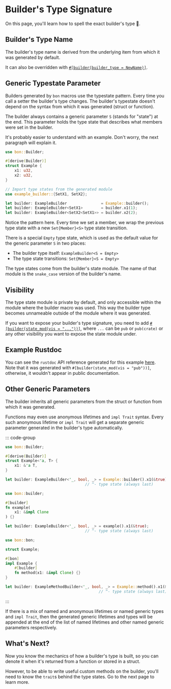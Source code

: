 # Builder's Type Signature

On this page, you'll learn how to spell the exact builder's type 📝.

## Builder's Type Name

The builder's type name is derived from the underlying item from which it was generated by default.

<!--@include: ../../reference/builder/top-level/builder_type.md#name-->

It can also be overridden with [`#[builder(builder_type = NewName)]`](../../reference/builder/top-level/builder_type).

## Generic Typestate Parameter

Builders generated by `bon` macros use the typestate pattern. Every time you call a setter the builder's type changes. The builder's typestate doesn't depend on the syntax from which it was generated (struct or function).

The builder always contains a generic parameter `S` (stands for "state") at the end. This parameter holds the type state that describes what members were set in the builder.

It's probably easier to understand with an example. Don't worry, the next paragraph will explain it.

```rust
use bon::Builder;

#[derive(Builder)]
struct Example {
    x1: u32,
    x2: u32,
}

// Import type states from the generated module
use example_builder::{SetX1, SetX2};

let builder: ExampleBuilder               = Example::builder();
let builder: ExampleBuilder<SetX1>        = builder.x1(1);
let builder: ExampleBuilder<SetX2<SetX1>> = builder.x2(2);
```

Notice the pattern here. Every time we set a member, we wrap the previous type state with a new `Set{Member}<S>` type state transition.

There is a special `Empty` type state, which is used as the default value for the generic parameter `S` in two places:
- The builder type itself: `ExampleBuilder<S = Empty>`
- The type state transitions: `Set{Member}<S = Empty>`

The type states come from the builder's state module. The name of that module is the `snake_case` version of the builder's name.

## Visibility

The type state module is private by default, and only accessible within the module where the builder macro was used. This way the builder type becomes unnameable outside of the module where it was generated.

If you want to expose your builder's type signature, you need to add [`#[builder(state_mod(vis = "..."))]`](../../reference/builder/top-level/state_mod), where `...` can be `pub` or `pub(crate)` or any other visibility you want to expose the state module under.

## Example Rustdoc

You can see the `rustdoc` API reference generated for this example [here](https://docs.rs/bon/latest/bon/examples/minimal/). Note that it was generated with `#[builder(state_mod(vis = "pub"))]`, otherwise, it wouldn't appear in public documentation.

## Other Generic Parameters

The builder inherits all generic parameters from the struct or function from which it was generated.

Functions may even use anonymous lifetimes and `impl Trait` syntax. Every such anonymous lifetime or `impl Trait` will get a separate generic parameter generated in the builder's type automatically.

::: code-group

```rust [Struct]
use bon::Builder;

#[derive(Builder)]
struct Example<'a, T> {
    x1: &'a T,
}

let builder: ExampleBuilder<'_, bool, _> = Example::builder().x1(&true);
                                   // ^- type state (always last)
```

```rust [Function]
use bon::builder;

#[builder]
fn example(
    x1: &impl Clone
) {}

let builder: ExampleBuilder<'_, bool, _> = example().x1(&true);
                                   // ^- type state (always last)
```

```rust [Method]
use bon::bon;

struct Example;

#[bon]
impl Example {
    #[builder]
    fn method(x1: &impl Clone) {}
}

let builder: ExampleMethodBuilder<'_, bool, _> = Example::method().x1(&true);
                                         // ^- type state (always last)
```

:::

If there is a mix of named and anonymous lifetimes or named generic types and `impl Trait`, then the generated generic lifetimes and types will be appended at the end of the list of named lifetimes and other named generic parameters respectively.

## What's Next?

Now you know the mechanics of how a builder's type is built, so you can denote it when it's returned from a function or stored in a struct.

However, to be able to write useful custom methods on the builder, you'll need to know the `trait`s behind the type states. Go to the next page to learn more.
